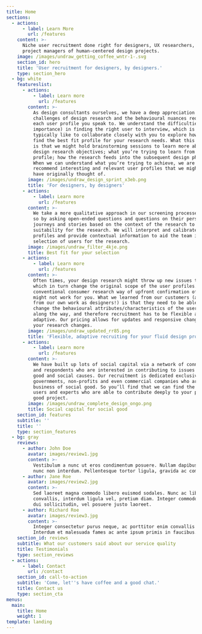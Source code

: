 ```yaml
---
title: Home
sections:
  - actions:
      - label: Learn More
        url: /features
    content: >-
      Niche user recruitment done right for designers, UX researchers, and
      project managers of human-centered design projects.
    image: /images/undraw_getting_coffee_wntr-1-.svg
    section_id: hero
    title: 'User recruitment for designers, by designers.'
    type: section_hero
  - bg: white
    featureslist:
      - actions:
          - label: Learn more
            url: /features
        content: >-
          As design consultants ourselves, we have a deep appreciation of the
          challenges of design research and the behavioural nuances required in
          each user profile you speak to. We understand the difficulties (and
          importance) in finding the right user to interview, which is why we
          typically like to collaborate closely with you to explore how we can
          find the best fit profile for your research needs. What this entails
          is that we might hold brainstorming sessions to learn more about your
          design research objectives; what you’re trying to learn from each
          profile; how the research feeds into the subsequent design phases.
          When we can understand what you’re trying to achieve, we are able to
          recommend interesting and relevant user profiles that we might not
          have originally thought of.
        image: /images/undraw_design_sprint_x3eb.png
        title: 'For designers, by designers'
      - actions:
          - label: Learn more
            url: /features
        content: >-
          We take a more qualitative approach in our screening processes. We do
          so by asking open-ended questions and questions on their personal
          journeys and stories based on the context of the research to assess
          suitability for the research. We will interpret and calibrate the
          profiles and provide contextual information to aid the team in your
          selection of users for the research.
        image: /images/undraw_filter_4kje.png
        title: Best fit for your selection
      - actions:
          - label: Learn more
            url: /features
        content: >-
          Often times, your design research might throw up new issues to explore
          which in turn change the original scope of the user profiles. The
          conventional consumer research way of upfront confirmation of users
          might not work for you. What we learned from our customers (and also
          from our own work as designers!) is that they need to be able to
          change the behavioural attributes/characteristics of the user profiles
          along the way, and therefore recruitment has to be flexible and
          adaptive. Our pricing allows for updates and responsive changes, as
          your research changes.
        image: /images/undraw_updated_rr85.png
        title: 'Flexible, adaptive recruiting for your fluid design process'
      - actions:
          - label: Learn more
            url: /features
        content: >-
          We have built up lots of social capital via a network of connectors
          and respondents who are interested in contributing to issues on public
          good and social causes. Our recruitment is dedicated exclusively for
          governments, non-profits and even commercial companies who are in the
          business of social good. So you’ll find that we can find the right
          users and experts who are able to contribute deeply to your public
          good project.
        image: /images/undraw_complete_design_ongo.png
        title: Social capital for social good
    section_id: features
    subtitle: ''
    title: ''
    type: section_features
  - bg: gray
    reviews:
      - author: John Doe
        avatar: images/review1.jpg
        content: >-
          Vestibulum a nunc ut eros condimentum posuere. Nullam dapibus quis
          nunc non interdum. Pellentesque tortor ligula, gravida ac commodo eu.
      - author: Jane Roe
        avatar: images/review2.jpg
        content: >-
          Sed laoreet magna commodo libero euismod sodales. Nunc ac libero
          convallis, interdum ligula vel, pretium diam. Integer commodo sem at
          dui sollicitudin, vel posuere justo laoreet.
      - author: Richard Roe
        avatar: images/review3.jpg
        content: >-
          Integer consectetur purus neque, ac porttitor enim convallis vitae.
          Interdum et malesuada fames ac ante ipsum primis in faucibus.
    section_id: reviews
    subtitle: What our customers said about our service quality
    title: Testimonials
    type: section_reviews
  - actions:
      - label: Contact
        url: /contact
    section_id: call-to-action
    subtitle: 'Come, let''s have coffee and a good chat.'
    title: Contact us
    type: section_cta
menus:
  main:
    title: Home
    weight: 1
template: landing
---
```


